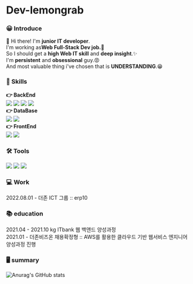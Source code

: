 # Dev-lemongrab

### 😀 Introduce
👋 Hi there! I'm **junior IT developer**.<br/> 
I'm working as**Web Full-Stack Dev job.👀**<br/>
So I should get a **high Web IT skill** and **deep insight**.✨<br/>
I'm **persistent** and **obsessional** guy.😡<br/>
And most valuable thing i've chosen that is **UNDERSTANDING**.😁<br/>

### 💪 Skills

**👉 BackEnd**
<br/>
<img src="https://img.shields.io/badge/Java-FF0066?style=flat-square&logo=Java&logoColor=white"/>
<img src="https://img.shields.io/badge/Spring-66CC99?style=flat-square&logo=Spring&logoColor=white"/>
<img src="https://img.shields.io/badge/SpringBoot-33CC33?style=flat-square&logo=springboot&logoColor=white"/>
<img src="https://img.shields.io/badge/SpringSecurity-009933?style=flat-square&logo=springsecurity&logoColor=white"/>
<br/>
**👉 DataBase**
<br/>
<img src="https://img.shields.io/badge/MariaDB-3399FF?style=flat-square&logo=MariaDB&logoColor=white"/>
<img src="https://img.shields.io/badge/MySQL-6699FF?style=flat-square&logo=MySQL&logoColor=white"/>
<br/>
**👉 FrontEnd**
<br/>
<img src="https://img.shields.io/badge/React-6600CC?style=flat-square&logo=react&logoColor=white"/>
<img src="https://img.shields.io/badge/Redux-FF33FF?style=flat-square&logo=redux&logoColor=white"/>
<br/>

### 🛠 Tools

<img src="https://img.shields.io/badge/Eclipse-3300CC?style=flat-square&logo=Eclipse IDE&logoColor=white"/> <img src="https://img.shields.io/badge/VSCode-0033CC?style=flat-square&logo=VisualStudioCode&logoColor=white"/> <img src="https://img.shields.io/badge/IntelliJ-660099?style=flat-square&logo=Intellijidea&logoColor=white"/>

### 💻 Work

2022.08.01 - 더존 ICT 그룹 :: erp10

### 📚 education

2021.04 - 2021.10 kg ITbank 웹 백앤드 양성과정   
2021.01 - 더존비즈온 채용확정형 :: AWS를 활용한 클라우드 기반 웹서비스 엔지니어 양성과정 진행 

### 🖥 summary

![Anurag's GitHub stats](https://github-readme-stats.vercel.app/api?username=Dev-lemongrab&show_icons=true&theme=radical)
